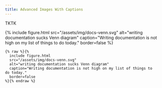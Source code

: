 ```yaml
---
title: Advanced Images With Captions
---
```


TKTK

{%
  include figure.html
  src="/assets/img/docs-venn.svg"
  alt="writing documentation sucks Venn diagram"
  caption="Writing documentation is not high on my list of things to do today."
  border=false
%}

``` liquid
{% raw %}{%
  include figure.html
  src="/assets/img/docs-venn.svg"
  alt="writing documentation sucks Venn diagram"
  caption="Writing documentation is not high on my list of things to do today."
  border=false
%}{% endraw %}
```
